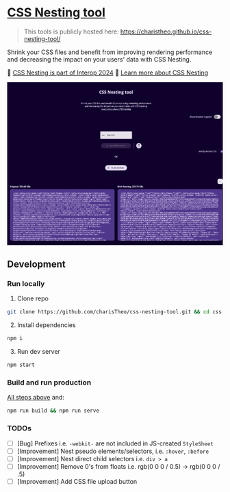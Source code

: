 # [CSS Nesting tool](https://charistheo.github.io/css-nesting-tool/)

> This tools is publicly hosted here: https://charistheo.github.io/css-nesting-tool/

Shrink your CSS files and benefit from improving rendering performance and decreasing the impact on your users' data with CSS Nesting.

🎉 [CSS Nesting is part of Interop 2024](https://github.com/web-platform-tests/interop/issues/420)
📖 [Learn more about CSS Nesting](https://developer.chrome.com/articles/css-nesting/)

![CSS nesting tool demo screenshot](./demo-screenshot.png)

## Development

### Run locally

1. Clone repo

```sh
git clone https://github.com/charisTheo/css-nesting-tool.git && cd css-nesting-tool
```

2. Install dependencies

```sh
npm i
```

3. Run dev server

```sh
npm start
```

### Build and run production

[All steps above](#run-locally) and:

```sh
npm run build && npm run serve
```

### TODOs

- [ ] [Bug] Prefixes i.e. `-webkit-` are not included in JS-created `StyleSheet`
- [ ] [Improvement] Nest pseudo elements/selectors, i.e. `:hover`, `:before`
- [ ] [Improvement] Nest direct child selectors i.e. `div > a`
- [ ] [Improvement] Remove 0's from floats i.e. rgb(0 0 0 / 0.5) -> rgb(0 0 0 / .5)
- [ ] [Improvement] Add CSS file upload button